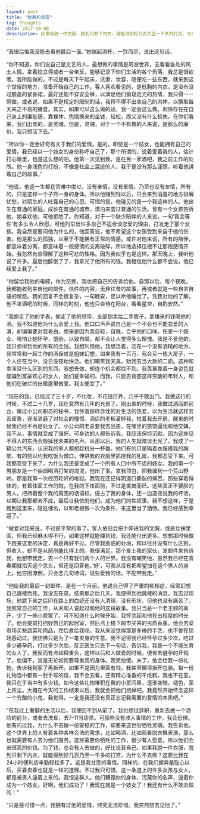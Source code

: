 ```yaml
---
layout: post
title: "觥筹和烟雾"
tag: Thoughts
date: 2017-10-08
description: 如果我脱一件衣服，脱到只剩下内衣，就能得到好几百乃至一千多的打赏，为什么不去做？这要比我在24小时便利店辛勤轻松多了。这是我甘愿的事情。同样的，在我们摒弃羞耻心以后，买春卖春也就是一样的道理。不过我只可惜，这一条道上的许多女孩与女人，都是被男人逼着上来的。我恨这群人。他们糟蹋你的身体，污蔑你的名声，逼着你成为一个妓女。好啊，他们成功了！我现在就是一个妓女了！我还有什么不敢去做的！
---
```


“我很后悔我没能去看他最后一面。”她端起酒杯，一饮而尽，说出这句话。

 “你不知道，你们说自己是文艺的人，最想做的事情是周游世界，去看看各处的风土人情。拿着拍立得或者一台单反，能够记录下你们生活的各个角落，我总是很钦羡。我所能做的，不过是每天下午起床，洗漱、妆容，随便吃一些东西，就来到这个世俗的地方，准备开始自己的工作。客人喜欢看见的，是低胸的内衣，是没有没过膝盖的紧身裙，最好还能不穿安全裤，以满足他们偷窥走光的热情，我只得一一照做。或者说，如果不是规定的限制的话，我将不得不出卖自己的肉体，以换取每天来之不易的膳食。其实，如果可以这么做的话，我一定会这么做。剥除存在在自己身上的廉耻感，靠裸体、色情换来的金钱，轻松，而又没有什么损失。在你们看来，我们出卖的，是灵魂，但是，灵魂，对于一个不有趣的人来说，是那么的廉价。我只想活下去。”
 
“所以你一定会好奇有关于我们的爱情。是的，即使是一个妓女，也能拥有自己的爱情。我已经以一个妓女的身份称呼自己了，那个所谓的，说着爱着我的人，估计打心眼里，也是这么想的吧。他第一次见到我，是在另一家酒吧，我之前工作的处所。他一身浅色的打扮，不像是社会上混迹的人，我于是没有那么谨慎，听着他讲着自己的故事。”

“他说，他这一生都在苦难中度过，没有亲情，没有爱情，乃至也没有友情，所有的，只是这样一个孑然一身的身体。所以他赚到钱以后，只会来到消遣的地方排解忧愁，对陌生的人吐露自己的心思。可惜的是，他碰见的是一个我这样的人。他出生在普通的家庭，成长在普通的城市，漂泊来度过普通的生活。曾有一个女孩告诉他，她喜欢他，可他拒绝了。你知道，对于一个缺少陪伴的人来说，一句’我会等你’有多么令人欣慰。可他列举出许多自己不适合谈恋爱的理由，打发走了那个女孩。我自然是要问他为什么的，他回答说，他不希望这个女孩受到来自于他的伤害。他是那么的孤独，以至于不能拥有正常的情感。或许对他来说，所有的陪伴，都意味着分离，都意味着一段感情的支离破碎，所以他选择压根不让那段感情开始。我忽然有些理解了这种可悲的性格。因为我似乎也是这样。那天晚上，我听他说了许多。最后他醉倒了了，我拿光了他所有的钱。我相信他什么都不会说，他已经爱上我了。”

“他留给我他的电邮，作为交换，我也把自己的告诉给他。自那以后，每个夜晚，我都能收到来自他的邮件。信件的内容，无非往昔的故事，再或者就是一些自言自语的埋怨。我的回复不会很复杂，一句晚安，足以哄他睡觉了。凭我对他的了解，他不来酒吧的时候，同样的时刻，他也只会待在阳台，看看星空，自酌安然。”

“我偷走了他的手表，偷走了他的领带，全部倒卖给二手贩子，拿赚来的钱喝他的酒。我不知道他为什么会爱上我。他口口声声说自己是一个不会也不能恋爱的人渣，却偏偏要对我表白。想来是因为我自轻，自贱，合乎他的口味。伤害一个妓女，哪怕让她怀孕，堕胎，以致自缢，都不会让人觉得多么惭愧。我是不爱他的，我只想得到他的所有的金钱。我想利用他，我想活着，活在一个没有酒精的地方。我常常和一起工作的酒保或是姐妹幻想，如果我有一百万，我会买一栋大房子，一个人住在当中，没日没夜地快活。他们嘲笑我天真，劝我去当大款的二奶。这种和卖淫没什么区别的东西，我想去做，却连个机会都找不到。我羡慕靠着一身姿色就能骗到富豪欢心的女人，她们是幸福的。而我，只能去诱惑这样穷酸的年轻人，和他们在破烂的出租屋里做爱。我太便宜了。”

“现在的我，已经过了三十岁，不化妆，不花钱疗养，几乎不敢出门。我做这行的时候，不过二十几岁，现在竟然有几年的光景了。刚出来的时候，我做过酒店的前台，做过小公司职员的秘书，我怀着那样赤忱的对生活的热爱，以为生活就这样劳苦疲惫，逐渐消磨了对社会的憧憬。酒店的老板灌醉我，拉着我去开房，醒来的时候我已经不再是处女了。小公司的老总要我去出差，在哪里的旅馆逼我和他交媾，我不从，事情就变成了强奸。可身边的人都告诉我，我应该保持沉默。因为这些见不得人的东西会毁掉我未来的名声。从那以后，我的人生就暗淡无光了。我成了一辆公共汽车，认识我的男人都想趁机分一杯羹。他们有的只是隔着衣服摸我的胸部，有的则以约我吃饭为借口，伸进我的衣服里抓挠我的乳房，我都忍受下来。可我都忍受下来了，为什么我还是变成了一个所有人口中所不齿的妓女。我的第一个男朋友是一个抽烟喝酒打架的混混，他出了事，拿我顶包，把我骗到一个荒山野岭。那是我第一次经历轮奸的地狱。我现在还记得阴道口撕裂的痛苦，那些穿着得体的，有着体面工作的贼，在我的下体面前，不过是禽兽而已。这些真正不要脸的男人，把持着整个我的周围的话语权，侵占了我的身体，还一边造谣说我的坏话，以期让我那都去不成，最后让我依附他们，成为他们的性奴隶。我不想这样，于是跑到这里来，隐姓埋名，以和老板做一次为条件，来这里当了酒侍。我已经感到幸运了。”

“做爱对我来说，不过是平常的事了。客人依旧会把手伸进我的文胸，或是丝袜里面，但我已经麻木得不行，如果这样就能赚到钱，我还能付出更多。想想那时候做下跑来这里的决定，真是再好不过。尽管我面临的处境，和以往并没有什么区别，但收入，却不是从前所能比得上的。我很满足。那个爱上我的家伙，发邮件来告诉我，他想带我走，去一个只有我们两个人的世界。我没有嘲笑他，虽然我已经在青春期就掐灭这个念头，但还是回答他，’好’，可我从没有把希望加在这个男人的身上。他穷困潦倒，只会念几句诗词，说些爱我的话，不配带我走。”

“他给我的最后一封邮件，是在一个月前。他说自己得了严重的抑郁症，经常幻想自己跳楼而死。我没去在意。结果那之后几天，我便得到他跳楼的消息。我去过现场，他跳下来之后印在路上的血迹还没有人清理，没有形状，但他也没有痛苦了。我照常自己的工作，从未和人说起过和他的这段故事。我只当是一个老主顾的离开，少了一些小费罢了。可不知道什么时候开始，我怀念起和他在出租屋的时光了。他会提前打扫好自己的起居室，然后点上楼下超市买来的劣质香薰。他会去菜市场买些蔬菜和肉品，然后煮给我吃。我从来没觉得那是多棒的手艺，也不曾在现场感动过。我仿佛只是为了一笔卖身的生意。我不记得我已经怀孕过多少次，吃过多少避孕药，打过多少次胎，反正医生只丢下一句话，告诉我，我是一个不能生育的女人了。我反而有点如释重负，这样以后和人做爱的时候，便省去避孕的开销了。他偏不，说是无论如何要尊重我的身体。我笑他傻。末了，他会给我一份礼物，告诉我到家了再拆开。如果不是因为里面有钱，我甚至懒得拆开包装。每一份礼物当中都有一封手写的信，我不会去看，还有精心准备的千纸鹤，我也不在意。我只在乎当中有多少钱。如今这些礼物堆积在我的小房间里，逐渐变暗，褪色，蒙上灰尘。大概在今天的工作结束以后，我就会把他们烧掉吧。我竟然开始怀念这样一个穷酸的小鬼，我觉得，一定是我还没有真正忘记我需要的爱情的本质吧。”

“在我过上奢靡的生活以后，我便回不到从前了。我也想过辞职，重新去做一个酒店的前台，或者去洗车，去7-11当店员。可那些没有收入事情的工作，我会恐惧。他有问过我，为什么不去做一份安稳的工作，却要来这世俗牺牲灵魂。我告诉他，这个世界上的人有着各种各样合法的需求，比如喝酒，比如观看脱衣舞表演，那么也就需要有人去为他们服务。这些需要你牺牲的工作，很少有人愿意，所以他们会出很高的价钱。为了钱，总会有人去做的，好比说我自己。如果我脱一件衣服，脱到只剩下内衣，就能得到好几百乃至一千多的打赏，为什么不去做？这要比我在24小时便利店辛勤轻松多了。这是我甘愿的事情。同样的，在我们摒弃羞耻心以后，买春卖春也就是一样的道理。不过我只可惜，这一条道上的许多女孩与女人，都是被男人逼着上来的。我恨这群人。他们糟蹋你的身体，污蔑你的名声，逼着你成为一个妓女。好啊，他们成功了！我现在就是一个妓女了！我还有什么不敢去做的！”

“只是最可惜一点，我拥有过他的爱情，终究无法珍惜。我突然想去见他了。”
